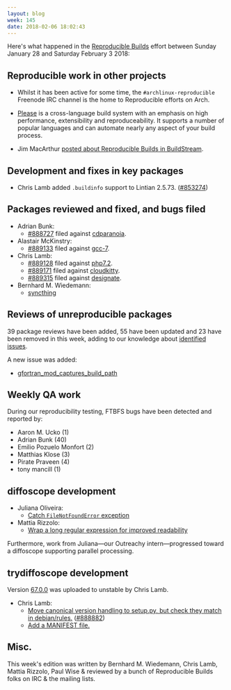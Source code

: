 ```yaml
---
layout: blog
week: 145
date: 2018-02-06 18:02:43
---
```


Here's what happened in the [Reproducible Builds](https://reproducible-builds.org) effort between Sunday January 28 and Saturday February 3 2018:


Reproducible work in other projects
-----------------------------------

* Whilst it has been active for some time, the `#archlinux-reproducible` Freenode IRC channel is the home to Reproducible efforts on Arch.

* [Please](https://please.build/) is a cross-language build system with an emphasis on high performance, extensibility and reproduceability. It supports a number of popular languages and can automate nearly any aspect of your build process.

* Jim MacArthur [posted about Reproducible Builds in BuildStream](https://mail.gnome.org/archives/buildstream-list/2018-February/msg00003.html).


Development and fixes in key packages
-------------------------------------

* Chris Lamb added `.buildinfo` support to Lintian 2.5.73. ([#853274](https://bugs.debian.org/853274))


Packages reviewed and fixed, and bugs filed
-------------------------------------------

* Adrian Bunk:
    * [#888727](https://bugs.debian.org/888727) filed against [cdparanoia](https://tracker.debian.org/pkg/cdparanoia).
* Alastair McKinstry:
    * [#889133](https://bugs.debian.org/889133) filed against [gcc-7](https://tracker.debian.org/pkg/gcc-7).
* Chris Lamb:
    * [#889128](https://bugs.debian.org/889128) filed against [php7.2](https://tracker.debian.org/pkg/php7.2).
    * [#889171](https://bugs.debian.org/889171) filed against [cloudkitty](https://tracker.debian.org/pkg/cloudkitty).
    * [#889315](https://bugs.debian.org/889315) filed against [designate](https://tracker.debian.org/pkg/designate).
* Bernhard M. Wiedemann:
    * [syncthing](https://build.opensuse.org/request/show/571706)


Reviews of unreproducible packages
----------------------------------

39 package reviews have been added, 55 have been updated and 23 have been removed in this week,
adding to our knowledge about [identified issues](https://tests.reproducible-builds.org/debian/index_issues.html).

A new issue was added:

* [gfortran\_mod\_captures\_build\_path](https://anonscm.debian.org/git/reproducible/notes.git/commit/?id=b0b14ef0)

Weekly QA work
--------------

During our reproducibility testing, FTBFS bugs have been detected and reported by:

 - Aaron M. Ucko (1)
 - Adrian Bunk (40)
 - Emilio Pozuelo Monfort (2)
 - Matthias Klose (3)
 - Pirate Praveen (4)
 - tony mancill (1)


diffoscope development
----------------------

- Juliana Oliveira:
    - [Catch `FileNotFoundError` exception](https://anonscm.debian.org/git/reproducible/diffoscope.git/commit/?id=016a89e)
- Mattia Rizzolo:
    - [Wrap a long regular expression for improved readability](https://anonscm.debian.org/git/reproducible/diffoscope.git/commit/?id=e1869c3)

Furthermore, work from Juliana—our Outreachy intern—progressed toward a diffoscope
supporting parallel processing.

trydiffoscope development
-------------------------

Version [67.0.0](https://tracker.debian.org/news/928543) was uploaded to unstable by Chris Lamb.

- Chris Lamb:
    - [Move canonical version handling to setup.py, but check they match in debian/rules.](https://anonscm.debian.org/git/reproducible/trydiffoscope.git/commit/?id=ee26fa2) ([#888882](https://bugs.debian.org/888882))
    - [Add a MANIFEST file.](https://anonscm.debian.org/git/reproducible/trydiffoscope.git/commit/?id=0c285c8)


Misc.
-----

This week's edition was written by Bernhard M. Wiedemann, Chris Lamb, Mattia Rizzolo, Paul Wise & reviewed by a bunch of Reproducible Builds folks on IRC & the mailing lists.
